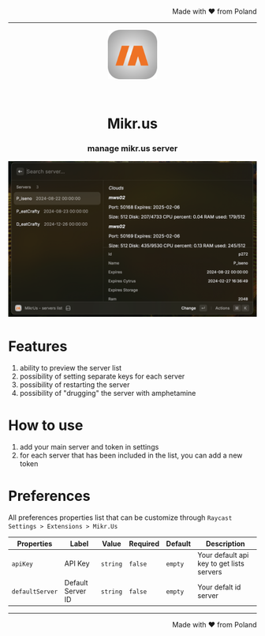 <p align="right">
Made with ♥ from Poland
</p>

---

<p align="center">
<img width=100 src="https://raw.githubusercontent.com/tkowalski29/mikrus-raycast-extension/main/assets/icon.png">
</p>

<a title="Install mikrus Raycast Extension" href="https://www.raycast.com/tkowalski29/mikrus">
    <img src="https://www.raycast.com/tkowalski29/mikrus/install_button@2x.png?v=1.1" height="64" alt="" style="height: 64px;">
</a>

<h1 align="center">Mikr.us</h1>

<h3 align="center">
manage mikr.us server
</h3>

![Conversation View](metadata/1.png)

# Features
1. ability to preview the server list
2. possibility of setting separate keys for each server
3. possibility of restarting the server
4. possibility of "drugging" the server with amphetamine


# How to use

1. add your main server and token in settings
2. for each server that has been included in the list, you can add a new token

# Preferences

All preferences properties list that can be customize through `Raycast Settings > Extensions > Mikr.Us`

| Properties                   | Label                          | Value       | Required | Default    | Description                                                                                          |
| ---------------------------- | ------------------------------ | ----------- | -------- | ---------- | ---------------------------------------------------------------------------------------------------- |
| `apiKey`                     | API Key                        | `string`    | `false`  | `empty`    | Your default api key to get lists servers                                                            |
| `defaultServer`              | Default Server ID              | `string`    | `false`  | `empty`    | Your defalt id server                                                                                |

---

<p align="right">
Made with ♥ from Poland
</p>
